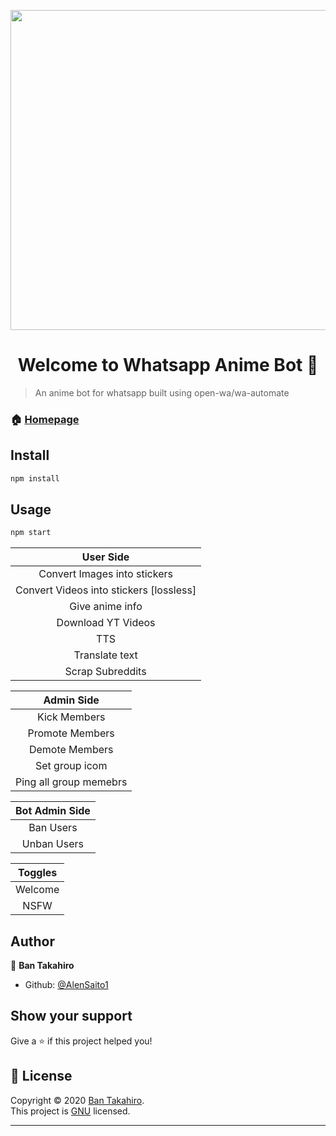 
<p align="center">
<img src="https://raw.githubusercontent.com/AlenSaito1/Whatsapp-Anime-Bot/master/media/images/emilia-re-zero-wallpaper-full-hd-1920x1080-158894.jpg" width="512" height="512"/>
</p>


<h1 align="center">Welcome to Whatsapp Anime Bot 👋</h1>

> An anime bot for whatsapp built using open-wa/wa-automate

### 🏠 [Homepage](https://github.com/AlenSaito1/Whatsapp-Anime-Bot.git)

## Install

```sh
npm install
```

## Usage

```sh
npm start
```


| User Side |
|:---------:|
|Convert Images into stickers|
|Convert Videos into stickers [lossless]|
|Give anime info|
|Download YT Videos|
|TTS|
|Translate text|
|Scrap Subreddits|

|Admin Side|
|:------------------------:|
|Kick Members|
|Promote Members|
|Demote Members|
|Set group icom|
|Ping all group memebrs|

|Bot Admin Side|
|:---------:|
|Ban Users|
|Unban Users|

|Toggles|
|:---------:|
|Welcome|
|NSFW|


## Author

👤 **Ban Takahiro**

* Github: [@AlenSaito1](https://github.com/AlenSaito1)

## Show your support

Give a ⭐️ if this project helped you!

## 📝 License

Copyright © 2020 [Ban Takahiro](https://github.com/AlenSaito1).<br />
This project is [GNU](https://github.com/AlenSaito1/Whatsapp-Anime-Bot/blob/master/LICENSE) licensed.

***
